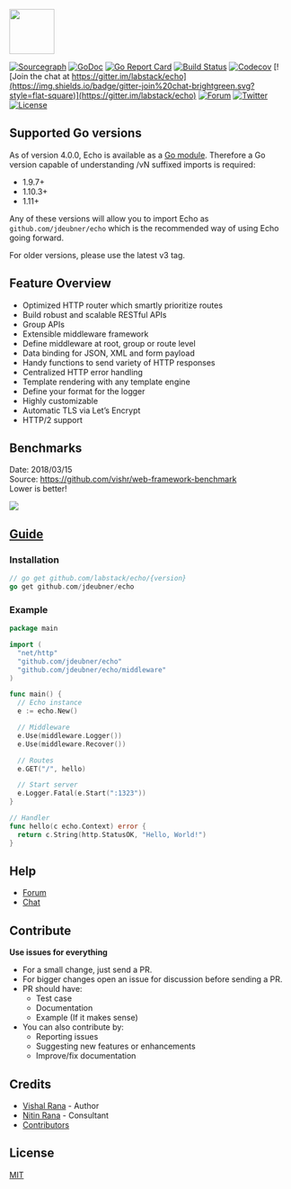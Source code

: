 <a href="https://echo.labstack.com"><img height="80" src="https://cdn.labstack.com/images/echo-logo.svg"></a>

[![Sourcegraph](https://sourcegraph.com/github.com/labstack/echo/-/badge.svg?style=flat-square)](https://sourcegraph.com/github.com/labstack/echo?badge)
[![GoDoc](http://img.shields.io/badge/go-documentation-blue.svg?style=flat-square)](http://godoc.org/github.com/labstack/echo)
[![Go Report Card](https://goreportcard.com/badge/github.com/labstack/echo?style=flat-square)](https://goreportcard.com/report/github.com/labstack/echo)
[![Build Status](http://img.shields.io/travis/labstack/echo.svg?style=flat-square)](https://travis-ci.org/labstack/echo)
[![Codecov](https://img.shields.io/codecov/c/github/labstack/echo.svg?style=flat-square)](https://codecov.io/gh/labstack/echo)
[![Join the chat at https://gitter.im/labstack/echo](https://img.shields.io/badge/gitter-join%20chat-brightgreen.svg?style=flat-square)](https://gitter.im/labstack/echo)
[![Forum](https://img.shields.io/badge/community-forum-00afd1.svg?style=flat-square)](https://forum.labstack.com)
[![Twitter](https://img.shields.io/badge/twitter-@labstack-55acee.svg?style=flat-square)](https://twitter.com/labstack)
[![License](http://img.shields.io/badge/license-mit-blue.svg?style=flat-square)](https://raw.githubusercontent.com/labstack/echo/master/LICENSE)

## Supported Go versions

As of version 4.0.0, Echo is available as a [Go module](https://github.com/golang/go/wiki/Modules).
Therefore a Go version capable of understanding /vN suffixed imports is required:

- 1.9.7+
- 1.10.3+
- 1.11+

Any of these versions will allow you to import Echo as `github.com/jdeubner/echo` which is the recommended
way of using Echo going forward.

For older versions, please use the latest v3 tag.

## Feature Overview

- Optimized HTTP router which smartly prioritize routes
- Build robust and scalable RESTful APIs
- Group APIs
- Extensible middleware framework
- Define middleware at root, group or route level
- Data binding for JSON, XML and form payload
- Handy functions to send variety of HTTP responses
- Centralized HTTP error handling
- Template rendering with any template engine
- Define your format for the logger
- Highly customizable
- Automatic TLS via Let’s Encrypt
- HTTP/2 support

## Benchmarks

Date: 2018/03/15<br>
Source: https://github.com/vishr/web-framework-benchmark<br>
Lower is better!

<img src="https://i.imgur.com/I32VdMJ.png">

## [Guide](https://echo.labstack.com/guide)

### Installation

```go
// go get github.com/labstack/echo/{version}
go get github.com/jdeubner/echo
```

### Example

```go
package main

import (
  "net/http"
  "github.com/jdeubner/echo"
  "github.com/jdeubner/echo/middleware"
)

func main() {
  // Echo instance
  e := echo.New()

  // Middleware
  e.Use(middleware.Logger())
  e.Use(middleware.Recover())

  // Routes
  e.GET("/", hello)

  // Start server
  e.Logger.Fatal(e.Start(":1323"))
}

// Handler
func hello(c echo.Context) error {
  return c.String(http.StatusOK, "Hello, World!")
}
```

## Help

- [Forum](https://forum.labstack.com)
- [Chat](https://gitter.im/labstack/echo)

## Contribute

**Use issues for everything**

- For a small change, just send a PR.
- For bigger changes open an issue for discussion before sending a PR.
- PR should have:
  - Test case
  - Documentation
  - Example (If it makes sense)
- You can also contribute by:
  - Reporting issues
  - Suggesting new features or enhancements
  - Improve/fix documentation

## Credits

- [Vishal Rana](https://github.com/vishr) - Author
- [Nitin Rana](https://github.com/nr17) - Consultant
- [Contributors](https://github.com/labstack/echo/graphs/contributors)

## License

[MIT](https://github.com/labstack/echo/blob/master/LICENSE)
